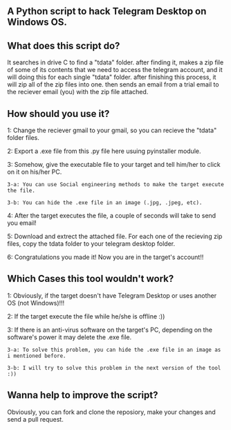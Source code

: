A Python script to hack Telegram Desktop on Windows OS.
--------------------------------------------------------------------------------------------------------------------------------------------
What does this script do?
--------------------------------------------------------------------------------------------------------------------------------------------
  It searches in drive C to find a "tdata" folder. after finding it, makes a zip file of some of its contents that we need to access
the telegram account, and it will doing this for each single "tdata" folder. after finishing this process, it will zip all of the
zip files into one. then sends an email from a trial email to the reciever email (you) with the zip file attached.

How should you use it?
--------------------------------------------------------------------------------------------------------------------------------------------
1: Change the reciever gmail to your gmail, so you can recieve the "tdata" folder files.

2: Export a .exe file from this .py file here usuing pyinstaller module.

3: Somehow, give the executable file to your target and tell him/her to click on it on his/her PC.

    3-a: You can use Social engineering methods to make the target execute the file.
   
    3-b: You can hide the .exe file in an image (.jpg, .jpeg, etc).
   
4: After the target executes the file, a couple of seconds will take to send you email!

5: Download and extrect the attached file. For each one of the recieving zip files, copy the tdata folder to your telegram desktop folder.

6: Congratulations you made it! Now you are in the target's account!!

Which Cases this tool wouldn't work?
--------------------------------------------------------------------------------------------------------------------------------------------
1: Obviously, if the target doesn't have Telegram Desktop or uses another OS (not Windows)!!! 

2: If the target execute the file while he/she is offline :))

3: If there is an anti-virus software on the target's PC, depending on the software's power it may delete the .exe file.

    3-a: To solve this problem, you can hide the .exe file in an image as i mentioned before.
   
    3-b: I will try to solve this problem in the next version of the tool :))

Wanna help to improve the script?
--------------------------------------------------------------------------------------------------------------------------------------------
Obviously, you can fork and clone the reposiory, make your changes and send a pull request.
